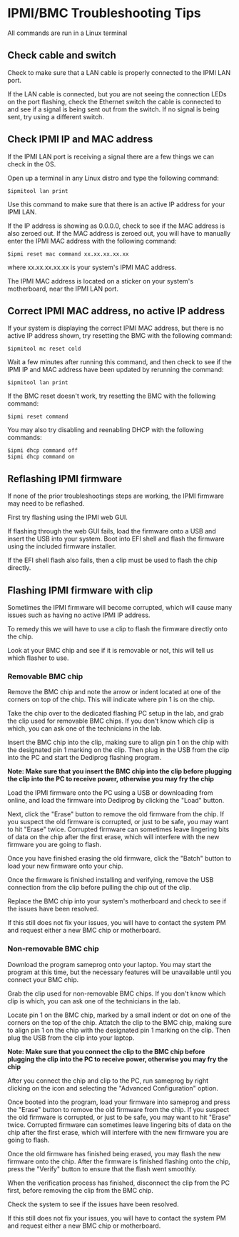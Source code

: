 # IPMI/BMC Troubleshooting Tips

All commands are  run in a Linux terminal

## Check cable and switch

Check to make sure that a LAN cable is properly connected to the IPMI LAN port. 

If the LAN cable is connected, but you are not seeing the connection LEDs on the port flashing, check the Ethernet switch the cable is connected to and see if a signal is being sent out from the switch. If no signal is being sent, try using a different switch.

## Check IPMI IP and MAC address

If the IPMI LAN port is receiving a signal there are a few things we can check in the OS. 

Open up a terminal in any Linux distro and type the following command: 

    $ipmitool lan print

Use this command to make sure that there is an active IP address for your IPMI LAN.

If the IP address is showing as 0.0.0.0, check to see if the MAC address is also zeroed out. If the MAC address is zeroed out, you will have to manually enter the IPMI MAC address with the following command:

    $ipmi reset mac command xx.xx.xx.xx.xx
where xx.xx.xx.xx.xx is your system's IPMI MAC address.

The IPMI MAC address is located on a sticker on your system's motherboard, near the IPMI LAN port.

## Correct IPMI MAC address, no active IP address

If your system is displaying the correct IPMI MAC address, but there is no active IP address shown, try resetting the BMC with the following command:

    $ipmitool mc reset cold

Wait a few minutes after running this command, and then check to see if the IPMI IP and MAC address have been updated by rerunning the command:

    $ipmitool lan print

If the BMC reset doesn't work,
try resetting the BMC with the following command:
    
    $ipmi reset command

You may also try disabling and reenabling DHCP with the following commands:

    $ipmi dhcp command off
    $ipmi dhcp command on

## Reflashing IPMI firmware

If none of the prior troubleshootings steps are working, the IPMI firmware may need to be reflashed.

First try flashing using the IPMI web GUI.

If flashing through the web GUI fails, load the firmware onto a USB and insert the USB into your system. Boot into EFI shell and flash the firmware using the included firmware installer.

If the EFI shell flash also fails, then a clip must be used to flash the chip directly.

## Flashing IPMI firmware with clip

Sometimes the IPMI firmware will become corrupted, which will cause many issues such as having no active IPMI IP address.

To remedy this we will have to use a clip to flash the firmware directly onto the chip.

Look at your BMC chip and see if it is removable or not, this will tell us which flasher to use.

### Removable BMC chip

Remove the BMC chip and note the arrow or indent located at one of the corners on top of the chip. This will indicate where pin 1 is on the chip.

Take the chip over to the dedicated flashing PC setup in the lab, and grab the clip used for removable BMC chips. If you don't know which clip is which, you can ask one of the technicians in the lab.

 Insert the BMC chip into the clip, making sure to align pin 1 on the chip with the designated pin 1 marking on the clip. Then plug in the USB from the clip into the PC and start the Dediprog flashing program.

**Note: Make sure that you insert the BMC chip into the clip before plugging the clip into the PC to receive power, otherwise you may fry the chip**

Load the IPMI firmware onto the PC using a USB or downloading from online, and load the firmware into Dediprog by clicking the "Load" button.

Next, click the "Erase" button to remove the old firmware from the chip. If you suspect the old firmware is corrupted, or just to be safe, you may want to hit "Erase" twice. Corrupted firmware can sometimes leave lingering bits of data on the chip after the first erase, which will interfere with the new firmware you are going to flash.

Once you have finished erasing the old firmware, click the "Batch" button to load your new firmware onto your chip.

Once the firmware is finished installing and verifying, remove the USB connection from the clip before pulling the chip out of the clip.

Replace the BMC chip into your system's motherboard and check to see if the issues have been resolved.

If this still does not fix your issues, you will have to contact the system PM and request either a new BMC chip or motherboard.


### Non-removable BMC chip
Download the program sameprog onto your laptop. You may start the program at this time, but the necessary features will be unavailable until you connect your BMC chip.

Grab the clip used for non-removable BMC chips. If you don't know which clip is which, you can ask one of the technicians in the lab.

Locate pin 1 on the BMC chip, marked by a small indent or dot on one of the corners on the top of the chip. Attatch the clip to the BMC chip, making sure to align pin 1 on the chip with the designated pin 1 marking on the clip. Then plug the USB from the clip into your laptop.

**Note: Make sure that you connect the clip to the BMC chip before plugging the clip into the PC to receive power, otherwise you may fry the chip**

After you connect the chip and clip to the PC, run sameprog by right clicking on the icon and selecting the "Advanced Configuration" option.

Once booted into the program, load your firmware into sameprog and press the "Erase" button to remove the old firmware from the chip. If you suspect the old firmware is corrupted, or just to be safe, you may want to hit "Erase" twice. Corrupted firmware can sometimes leave lingering bits of data on the chip after the first erase, which will interfere with the new firmware you are going to flash.

Once the old firmware has finished being erased, you may flash the new firmware onto the chip. After the firmware is finished flashing onto the chip, press the "Verify" button to ensure that the flash went smoothly.

When the verification process has finished, disconnect the clip from the PC first, before removing the clip from the BMC chip.

Check the system to see if the issues have been resolved.

If this still does not fix your issues, you will have to contact the system PM and request either a new BMC chip or motherboard.